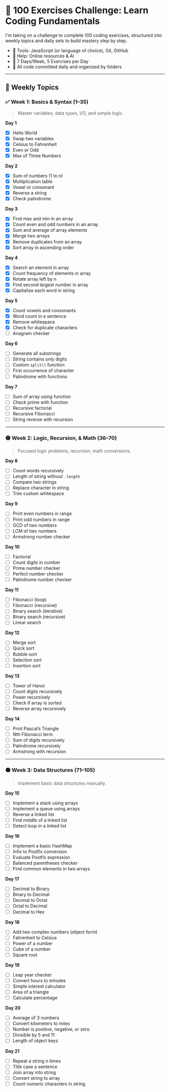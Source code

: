 # 💯 100 Exercises Challenge: Learn Coding Fundamentals

I'm taking on a challenge to complete 100 coding exercises, structured into weekly topics and daily sets to build mastery step by step.

- 🔧 Tools: JavaScript (or language of choice), Git, GitHub  
- 🤖 Help: Online resources & AI  
- 📆 7 Days/Week, 5 Exercises per Day  
- 📂 All code committed daily and organized by folders  

---

## 📅 Weekly Topics

### ✅ Week 1: Basics & Syntax (1–35)

> Master variables, data types, I/O, and simple logic.

**Day 1**  
- [x] Hello World  
- [x] Swap two variables  
- [x] Celsius to Fahrenheit  
- [x] Even or Odd  
- [x] Max of Three Numbers  

**Day 2**  
- [x] Sum of numbers (1 to n)  
- [x] Multiplication table  
- [x] Vowel or consonant  
- [x] Reverse a string  
- [x] Check palindrome  

**Day 3**  
- [x] Find max and min in an array  
- [x] Count even and odd numbers in an array  
- [x] Sum and average of array elements  
- [x] Merge two arrays  
- [x] Remove duplicates from an array  
- [x] Sort array in ascending order  

**Day 4**  
- [x] Search an element in array  
- [x] Count frequency of elements in array  
- [x] Rotate array left by n  
- [x] Find second largest number in array  
- [x] Capitalize each word in string  

**Day 5**  
- [x] Count vowels and consonants  
- [x] Word count in a sentence  
- [x] Remove whitespace  
- [x] Check for duplicate characters  
- [ ] Anagram checker  

**Day 6**  
- [ ] Generate all substrings  
- [ ] String contains only digits  
- [ ] Custom `split()` function  
- [ ] First occurrence of character  
- [ ] Palindrome with functions  

**Day 7**  
- [ ] Sum of array using function  
- [ ] Check prime with function  
- [ ] Recursive factorial  
- [ ] Recursive Fibonacci  
- [ ] String reverse with recursion  

---

### 🟡 Week 2: Logic, Recursion, & Math (36–70)

> Focused logic problems, recursion, math conversions.

**Day 8**  
- [ ] Count words recursively  
- [ ] Length of string without `.length`  
- [ ] Compare two strings  
- [ ] Replace character in string  
- [ ] Trim custom whitespace  

**Day 9**  
- [ ] Print even numbers in range  
- [ ] Print odd numbers in range  
- [ ] GCD of two numbers  
- [ ] LCM of two numbers  
- [ ] Armstrong number checker  

**Day 10**  
- [ ] Factorial  
- [ ] Count digits in number  
- [ ] Prime number checker  
- [ ] Perfect number checker  
- [ ] Palindrome number checker  

**Day 11**  
- [ ] Fibonacci (loop)  
- [ ] Fibonacci (recursive)  
- [ ] Binary search (iterative)  
- [ ] Binary search (recursive)  
- [ ] Linear search  

**Day 12**  
- [ ] Merge sort  
- [ ] Quick sort  
- [ ] Bubble sort  
- [ ] Selection sort  
- [ ] Insertion sort  

**Day 13**  
- [ ] Tower of Hanoi  
- [ ] Count digits recursively  
- [ ] Power recursively  
- [ ] Check if array is sorted  
- [ ] Reverse array recursively  

**Day 14**  
- [ ] Print Pascal’s Triangle  
- [ ] Nth Fibonacci term  
- [ ] Sum of digits recursively  
- [ ] Palindrome recursively  
- [ ] Armstrong with recursion  

---

### 🟠 Week 3: Data Structures (71–105)

> Implement basic data structures manually.

**Day 15**  
- [ ] Implement a stack using arrays  
- [ ] Implement a queue using arrays  
- [ ] Reverse a linked list  
- [ ] Find middle of a linked list  
- [ ] Detect loop in a linked list  

**Day 16**  
- [ ] Implement a basic HashMap  
- [ ] Infix to Postfix conversion  
- [ ] Evaluate Postfix expression  
- [ ] Balanced parentheses checker  
- [ ] Find common elements in two arrays  

**Day 17**  
- [ ] Decimal to Binary  
- [ ] Binary to Decimal  
- [ ] Decimal to Octal  
- [ ] Octal to Decimal  
- [ ] Decimal to Hex  

**Day 18**  
- [ ] Add two complex numbers (object form)  
- [ ] Fahrenheit to Celsius  
- [ ] Power of a number  
- [ ] Cube of a number  
- [ ] Square root  

**Day 19**  
- [ ] Leap year checker  
- [ ] Convert hours to minutes  
- [ ] Simple interest calculator  
- [ ] Area of a triangle  
- [ ] Calculate percentage  

**Day 20**  
- [ ] Average of 3 numbers  
- [ ] Convert kilometers to miles  
- [ ] Number is positive, negative, or zero  
- [ ] Divisible by 5 and 11  
- [ ] Length of object keys  

**Day 21**  
- [ ] Repeat a string n times  
- [ ] Title case a sentence  
- [ ] Join array into string  
- [ ] Convert string to array  
- [ ] Count numeric characters in string  
